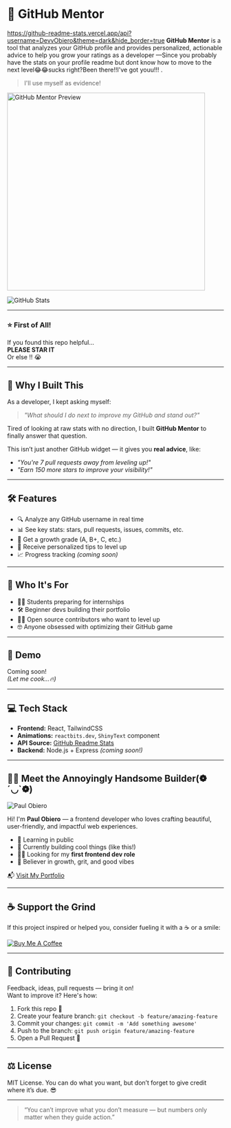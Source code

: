 # 🚀 GitHub Mentor
https://github-readme-stats.vercel.app/api?username=DevvObiero&theme=dark&hide_border=true
**GitHub Mentor** is a tool that analyzes your GitHub profile and provides personalized, actionable advice to help you grow your ratings as a developer —Since you probably have the stats on your profile readme but dont know how to move to the next level😂😂sucks right?Been there!!I've got youu!!!
.

> I'll use myself as evidence!

<img width="460" alt="GitHub Mentor Preview" src="https://github.com/user-attachments/assets/af05b746-0b55-4fad-bd66-80e03f7c07b5" />

![GitHub Stats](https://github-readme-stats.vercel.app/api?username=DevvObiero&theme=vue-dark&show_icons=true&hide_border=true&count_private=true)

---

### ⭐ First of All!

If you found this repo helpful...  
**PLEASE STAR IT**  
Or else !! 😭 

---

## 🌟 Why I Built This

As a developer, I kept asking myself:

> _"What should I do next to improve my GitHub and stand out?"_

Tired of looking at raw stats with no direction, I built **GitHub Mentor** to finally answer that question.

This isn’t just another GitHub widget — it gives you **real advice**, like:

- _"You're 7 pull requests away from leveling up!"_
- _"Earn 150 more stars to improve your visibility!"_

---

## 🛠 Features

- 🔍 Analyze any GitHub username in real time
- 📊 See key stats: stars, pull requests, issues, commits, etc.
- 🎯 Get a growth grade (A, B+, C, etc.)
- 🧠 Receive personalized tips to level up
- 📈 Progress tracking *(coming soon)*

---

## 👥 Who It's For

- 🧑‍🎓 Students preparing for internships
- 🛠 Beginner devs building their portfolio
- 🧑‍💻 Open source contributors who want to level up
- 🤓 Anyone obsessed with optimizing their GitHub game

---

## 📸 Demo

Coming soon!  
*(Let me cook…🔥)*

---

## 💻 Tech Stack

- **Frontend:** React, TailwindCSS  
- **Animations:** `reactbits.dev`, `ShinyText` component  
- **API Source:** [GitHub Readme Stats](https://github.com/anuraghazra/github-readme-stats)  
- **Backend:** Node.js + Express *(coming soon!)*

---

## 🧑‍💻 Meet the  Annoyingly Handsome  Builder(❁´◡`❁)

![Paul Obiero](https://storage.ko-fi.com/cdn/useruploads/cbe5eaa4-88c3-4bfc-9137-c5d20c5bafe9_e701eeca-e6da-4171-b394-3d62da6c5b76.png)

Hi! I'm **Paul Obiero** — a frontend developer who loves crafting beautiful, user-friendly, and impactful web experiences.

- 🌱 Learning in public  
- 🚀 Currently building cool things (like this!)  
- 👨‍💻 Looking for my **first frontend dev role**  
- 🧠 Believer in growth, grit, and good vibes

📬 [Visit My Portfolio](https://paulobiero.netlify.app)

---

## ☕ Support the Grind

If this project inspired or helped you, consider fueling it with a ☕ or a smile:

[![Buy Me A Coffee](https://cdn.buymeacoffee.com/buttons/v2/default-yellow.png)](https://ko-fi.com/devvobiero)

---

## 🤝 Contributing

Feedback, ideas, pull requests — bring it on!  
Want to improve it? Here's how:

1. Fork this repo 🍴  
2. Create your feature branch: `git checkout -b feature/amazing-feature`  
3. Commit your changes: `git commit -m 'Add something awesome'`  
4. Push to the branch: `git push origin feature/amazing-feature`  
5. Open a Pull Request 🚀

---

## ⚖️ License

MIT License. You can do what you want, but don’t forget to give credit where it’s due. 😎

---

> “You can’t improve what you don’t measure — but numbers only matter when they guide action.”
